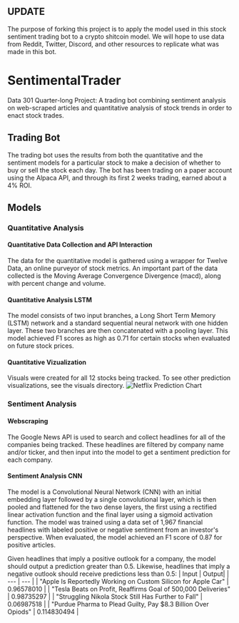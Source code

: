 ## UPDATE 
The purpose of forking this project is to apply the model used in this stock sentiment trading bot to a crypto shitcoin model. We will hope to use data from Reddit, Twitter, Discord, and other resources to replicate what was made in this bot.

# SentimentalTrader
Data 301 Quarter-long Project: A trading bot combining sentiment analysis on web-scraped articles and quantitative analysis of stock trends in order to enact stock trades.

## Trading Bot
The trading bot uses the results from both the quantitative and the sentiment models for a particular stock to make a decision of whether to buy or sell the stock each day. The bot has been trading on a paper account using the Alpaca API, and through its first 2 weeks trading, earned about a 4% ROI.

## Models
### Quantitative Analysis
#### Quantitative Data Collection and API Interaction
The data for the quantitative model is gathered using a wrapper for Twelve Data, an online purveyor of stock metrics. An important part of the data collected is the Moving Average Convergence Divergence (macd), along with percent change and volume.

#### Quantitative Analysis LSTM
The model consists of two input branches, a Long Short Term Memory (LSTM) network and a standard sequential neural network with one hidden layer. These two branches are then concatenated with a pooling layer. This model achieved F1 scores as high as 0.71 for certain stocks when evaluated on future stock prices.

#### Quantitative Vizualization
Visuals were created for all 12 stocks being tracked. To see other prediction visualizations, see the visuals directory.
![Netflix Prediction Chart](https://github.com/d-mooers/SentimentalTrader/blob/master/visuals/nflx_prediction.png)

### Sentiment Analysis
#### Webscraping
The Google News API is used to search and collect headlines for all of the companies being tracked. These headlines are filtered by company name and/or ticker, and then input into the model to get a sentiment prediction for each company.

#### Sentiment Analysis CNN
The model is a Convolutional Neural Network (CNN) with an initial embedding layer followed by a single convolutional layer, which is then pooled and flattened for the two dense layers, the first using a rectified linear activation function and the final layer using a sigmoid activation function. The model was trained using a data set of 1,967 financial headlines with labeled positive or negative sentiment from an investor's perspective. When evaluated, the model achieved an F1 score of 0.87 for positive articles.

Given headlines that imply a positive outlook for a company, the model should output a prediction greater than 0.5. Likewise, headlines that imply a negative outlook should receive predictions less than 0.5:
| Input | Output|
| --- | --- |
| "Apple Is Reportedly Working on Custom Silicon for Apple Car" | 0.96578010 |
| "Tesla Beats on Profit, Reaffirms Goal of 500,000 Deliveries" | 0.98735297 |
| "Struggling Nikola Stock Still Has Further to Fall" | 0.06987518 |
| "Purdue Pharma to Plead Guilty, Pay $8.3 Billion Over Opiods" | 0.114830494 |
